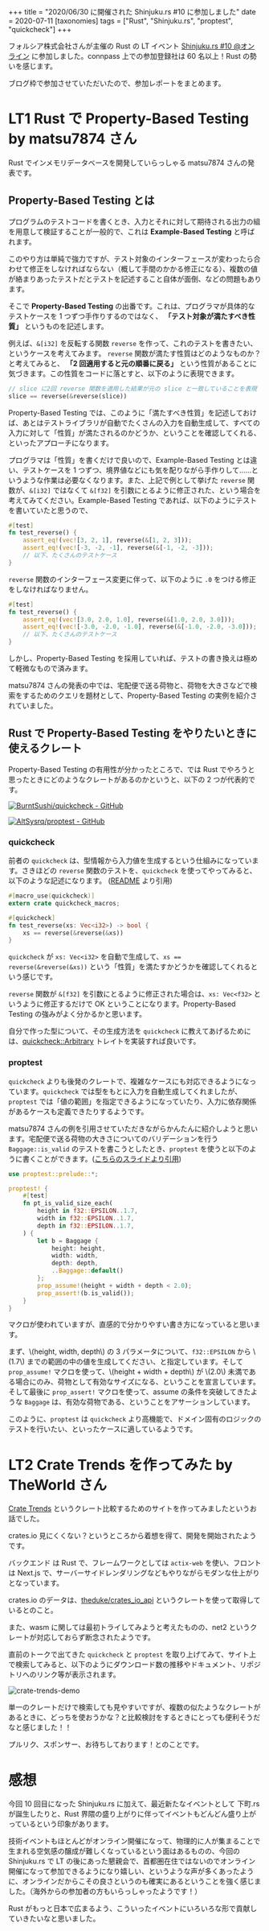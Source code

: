 +++
title = "2020/06/30 に開催された Shinjuku.rs #10 に参加しました"
date = 2020-07-11
[taxonomies]
tags = ["Rust", "Shinjuku.rs", "proptest", "quickcheck"]
+++

フォルシア株式会社さんが主催の Rust の LT イベント [Shinjuku.rs #10 @オンライン](https://forcia.connpass.com/event/178415/) に参加しました。connpass 上での参加登録社は 60 名以上！Rust の勢いを感じます。

ブログ枠で参加させていただいたので、参加レポートをまとめます。

<!-- more -->

# LT1 Rust で Property-Based Testing by matsu7874 さん

<script async class="speakerdeck-embed" data-id="bb998802344249b89a95e60bf4e5cb2a" data-ratio="1.33333333333333" src="//speakerdeck.com/assets/embed.js"></script>

Rust でインメモリデータベースを開発していらっしゃる matsu7874 さんの発表です。

## Property-Based Testing とは

プログラムのテストコードを書くとき、入力とそれに対して期待される出力の組を用意して検証することが一般的で、これは **Example-Based Testing** と呼ばれます。

このやり方は単純で強力ですが、テスト対象のインターフェースが変わったら合わせて修正をしなければならない（概して手間のかかる修正になる）、複数の値が絡まりあったテストだとテストを記述すること自体が面倒、などの問題もあります。

そこで **Property-Based Testing** の出番です。これは、プログラマが具体的なテストケースを 1 つずつ手作りするのではなく、 **「テスト対象が満たすべき性質」** というものを記述します。

例えば、`&[i32]` を反転する関数 `reverse` を作って、これのテストを書きたい、というケースを考えてみます。 `reverse` 関数が満たす性質はどのようなものか？と考えてみると、 **「2 回適用すると元の順番に戻る」** という性質があることに気づきます。この性質をコードに落とすと、以下のように表現できます。

```rust
// slice に2回 reverse 関数を適用した結果が元の slice と一致していることを表現
slice == reverse(&reverse(slice))
```

Property-Based Testing では、このように「満たすべき性質」を記述しておけば、あとはテストライブラリが自動でたくさんの入力を自動生成して、すべての入力に対して「性質」が満たされるのかどうか、ということを確認してくれる、といったアプローチになります。

プログラマは「性質」を書くだけで良いので、Example-Based Testing とは違い、テストケースを 1 つずつ、境界値などにも気を配りながら手作りして……というような作業は必要なくなります。また、上記で例として挙げた `reverse` 関数が、`&[i32]` ではなくて `&[f32]` を引数にとるように修正された、という場合を考えてみてください。Example-Based Testing であれば、以下のようにテストを書いていたと思うので、

```rust
#[test]
fn test_reverse() {
    assert_eq!(vec![3, 2, 1], reverse(&[1, 2, 3]));
    assert_eq!(vec![-3, -2, -1], reverse(&[-1, -2, -3]));
    // 以下、たくさんのテストケース
}
```

`reverse` 関数のインターフェース変更に伴って、以下のように `.0` をつける修正をしなければなりません。

```rust
#[test]
fn test_reverse() {
    assert_eq!(vec![3.0, 2.0, 1.0], reverse(&[1.0, 2.0, 3.0]));
    assert_eq!(vec![-3.0, -2.0, -1.0], reverse(&[-1.0, -2.0, -3.0]));
    // 以下、たくさんのテストケース
}
```

しかし、Property-Based Testing を採用していれば、テストの書き換えは極めて軽微なもので済みます。

matsu7874 さんの発表の中では、宅配便で送る荷物と、荷物を大きさなどで検索をするためのクエリを題材として、Property-Based Testing の実例を紹介されていました。

## Rust で Property-Based Testing をやりたいときに使えるクレート

Property-Based Testing の有用性が分かったところで、では Rust でやろうと思ったときにどのようなクレートがあるのかというと、以下の 2 つが代表的です。

[![BurntSushi/quickcheck - GitHub](https://gh-card.dev/repos/BurntSushi/quickcheck.svg)](https://github.com/BurntSushi/quickcheck)

[![AltSysrq/proptest - GitHub](https://gh-card.dev/repos/AltSysrq/proptest.svg)](https://github.com/AltSysrq/proptest)

### quickcheck

前者の `quickcheck` は、型情報から入力値を生成するという仕組みになっています。さきほどの `reverse` 関数のテストを、`quickcheck` を使ってやってみると、以下のような記述になります。 ([README](https://github.com/BurntSushi/quickcheck#the-quickcheck-attribute-requires-rust-130-or-later) より引用)

```rust
#[macro_use(quickcheck)]
extern crate quickcheck_macros;

#[quickcheck]
fn test_reverse(xs: Vec<i32>) -> bool {
    xs == reverse(&reverse(&xs))
}
```

`quickcheck` が `xs: Vec<i32>` を自動で生成して、`xs == reverse(&reverse(&xs))` という「性質」を満たすかどうかを確認してくれるという感じです。

`reverse` 関数が `&[f32]` を引数にとるように修正された場合は、`xs: Vec<f32>` というように修正するだけで OK ということになります。Property-Based Testing の強みがよく分かるかと思います。

自分で作った型について、その生成方法を `quickcheck` に教えてあげるためには、[quickcheck::Arbitrary](https://docs.rs/quickcheck/0.9.2/quickcheck/trait.Arbitrary.html) トレイトを実装すれば良いです。

### proptest

`quickcheck` よりも後発のクレートで、複雑なケースにも対応できるようになっています。`quickcheck` では型をもとに入力を自動生成してくれましたが、`proptest` では「値の範囲」を指定できるようになっていたり、入力に依存関係があるケースも定義できたりするようです。

matsu7874 さんの例を引用させていただきながらかんたんに紹介しようと思います。宅配便で送る荷物の大きさについてのバリデーションを行う `Baggage::is_valid` のテストを書こうとしたとき、`proptest` を使うと以下のように書くことができます。([こちらのスライドより引用](https://speakerdeck.com/matsu7874/property-based-testing-in-rust?slide=21))

```rust
use proptest::prelude::*;

proptest! {
    #[test]
    fn pt_is_valid_size_each(
        height in f32::EPSILON..1.7,
        width in f32::EPSILON..1.7,
        depth in f32::EPSILON..1.7,
    ) {
        let b = Baggage {
            height: height,
            width: width,
            depth: depth,
            ..Baggage::default()
        };
        prop_assume!(height + width + depth < 2.0);
        prop_assert!(b.is_valid());
    }
}
```

マクロが使われていますが、直感的で分かりやすい書き方になっていると思います。

まず、\\(height, width, depth\\) の 3 パラメータについて、`f32::EPSILON` から \\(1.7\\) までの範囲の中の値を生成してください、と指定しています。そして `prop_assume!` マクロを使って、\\(height + width + depth\\) が \\(2.0\\) 未満である場合にのみ、荷物として有効なサイズになる、ということを宣言しています。そして最後に `prop_assert!` マクロを使って、assume の条件を突破してきたような `Baggage` は、有効な荷物である、ということをアサーションしています。

このように、`proptest` は `quickcheck` より高機能で、ドメイン固有のロジックのテストを行いたい、といったケースに適しているようです。

# LT2 Crate Trends を作ってみた by TheWorld さん

[Crate Trends](https://crate-trends.herokuapp.com/) というクレート比較するためのサイトを作ってみましたというお話でした。

crates.io 見にくくない？というところから着想を得て、開発を開始されたようです。

バックエンド は Rust で、フレームワークとしては `actix-web` を使い、フロントは Next.js で、サーバーサイドレンダリングなどもやりながらモダンな仕上がりとなっています。

crates.io のデータは、[theduke/crates_io_api](https://github.com/theduke/crates_io_api) というクレートを使って取得しているとのこと。

また、wasm に関しては最初トライしてみようと考えたものの、net2 というクレートが対応しておらず断念されたようです。

直前のトークで出てきた `quickcheck` と `proptest` を取り上げてみて、サイト上で検索してみると、以下のようにダウンロード数の推移やドキュメント、リポジトリへのリンク等が表示されます。

<img src="/img/crate-trends-demo.png" alt="crate-trends-demo" />

単一のクレートだけで検索しても見やすいですが、複数の似たようなクレートがあるときに、どっちを使おうかな？と比較検討をするときにとっても便利そうだなと感じました！！

プルリク、スポンサー、お待ちしております！とのことです。

# 感想

今回 10 回目になった Shinjuku.rs に加えて、最近新たなイベントとして 下町.rs が誕生したりと、Rust 界隈の盛り上がりに伴ってイベントもどんどん盛り上がっているという印象があります。

技術イベントもほとんどがオンライン開催になって、物理的に人が集まることで生まれる空気感の醸成が難しくなっているという面はあるものの、今回の Shinjuku.rs で LT の後にあった懇親会で、首都圏在住ではないのでオンライン開催になって参加できるようになり嬉しい、というような声が多くあったように、オンラインだからこその良さというのも確実にあるということを強く感じました。（海外からの参加者の方もいらっしゃったようです！）

Rust がもっと日本で広まるよう、こういったイベントにいろいろな形で貢献していきたいなと思いました。
